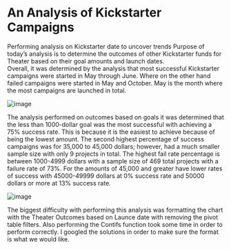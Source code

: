 # An Analysis of Kickstarter Campaigns
Performing analysis on Kickstarter date to uncover trends
Purpose of today’s analysis is to determine the outcomes of other Kickstarter funds for Theater based on their goal amounts and launch dates.  
Overall, it was determined by the analysis that most successful Kickstarter campaigns were started in May through June.  Where on the other hand failed campaigns were started in May and October.  May is the month where the most campaigns are launched in total. 

![image](https://user-images.githubusercontent.com/103297084/177362272-9c603ba2-39b8-4590-8acc-c3c2337e571b.png)

The analysis performed on outcomes based on goals it was determined that the less than 1000-dollar goal was the most successful with achieving a 75% success rate.  This is because it is the easiest to achieve because of being the lowest amount.  The second highest percentage of success campaigns was for 35,000 to 45,000 dollars; however, had a much smaller sample size with only 9 projects in total.  The highest fail rate percentage is between 1000-4999 dollars with a sample size of 469 total projects with a failure rate of 73%.  For the amounts of 45,000 and greater have lower rates of success with 45000-49999 dollars at 0% success rate and 50000 dollars or more at 13% success rate.  

![image](https://user-images.githubusercontent.com/103297084/177362383-3f5c39e3-bb4f-46af-a906-7aa80edcdb96.png)

The biggest difficulty with performing this analysis was formatting the chart with the Theater Outcomes based on Launce date with removing the pivot table filters.  Also performing the Contifs function took some time in order to perform correctly.  I googled the solutions in order to make sure the format is what we would like. 
